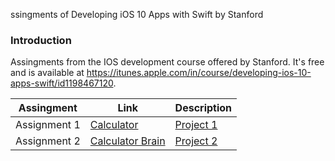 ssingments of Developing iOS 10 Apps with Swift by Stanford

### Introduction
Assingments from the IOS development course offered by Stanford. It's free and is available at https://itunes.apple.com/in/course/developing-ios-10-apps-swift/id1198467120.

| Assingment | Link | Description |
| ------ | ------ | ------ | 
| Assignment 1 | [Calculator](https://github.com/wagnersouz4/ios-stanford/tree/master/Calculator) | [Project 1](https://github.com/duliodenis/cs193p-Winter-2017/blob/master/problemsets/Programming_Project_1_Calculator.pdf)
| Assignment 2 | [Calculator Brain](https://github.com/wagnersouz4/ios-stanford/tree/master/Calculator2) | [Project 2](https://github.com/duliodenis/cs193p-Winter-2017/blob/master/problemsets/Programming_Project_2_Calculator_Brain.pdf)
